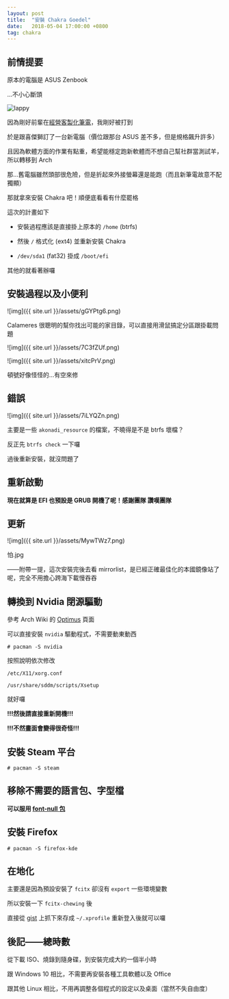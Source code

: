 ```yaml
---
layout: post
title:  "安裝 Chakra Goedel"
date:   2018-05-04 17:00:00 +0800
tag: chakra
---
```


## 前情提要

原本的電腦是 ASUS Zenbook

…不小心斷頭

![lappy](https://imgur.com/bNBSWFx.jpg)

因為剛好前輩在[經營客製化筆電](https://www.facebook.com/groups/1579037632209469/)，我剛好被打到

於是跟喜傑獅訂了一台新電腦（價位跟那台 ASUS 差不多，但是規格飆升許多）

且因為軟體方面的作業有點重，希望能穩定跑新軟體而不想自己幫社群當測試羊，所以轉移到 Arch

那…舊電腦雖然頭部很危險，但是折起來外接螢幕還是能跑（而且新筆電故意不配獨顯）

那就拿來安裝 Chakra 吧！順便底看看有什麼罷格

這次的計畫如下

- 安裝過程應該是直接掛上原本的 `/home` (btrfs)

- 然後 `/` 格式化 (ext4) 並重新安裝 Chakra

- `/dev/sda1` (fat32) 掛成 `/boot/efi`

其他的就看著辦囉

## 安裝過程以及小便利

![img]({{ site.url }}/assets/gGYPtg6.png)

Calameres 很聰明的幫你找出可能的家目錄，可以直接用滑鼠搞定分區跟掛載問題

![img]({{ site.url }}/assets/7C3fZUf.png)

![img]({{ site.url }}/assets/xitcPrV.png)

頓號好像怪怪的…有空來修

## 錯誤

![img]({{ site.url }}/assets/7iLYQZn.png)

主要是一些 `akonadi_resource` 的檔案，不曉得是不是 btrfs 壞檔？

反正先 `btrfs check` 一下囉

過後重新安裝，就沒問題了

## 重新啟動

__現在就算是 EFI 也預設是 GRUB 開機了呢！感謝團隊 讚嘆團隊__

## 更新

![img]({{ site.url }}/assets/MywTWz7.png)

怕.jpg

——附帶一提，這次安裝完後去看 mirrorlist，是已經正確最佳化的本國鏡像站了呢，完全不用擔心跨海下載慢吞吞

## 轉換到 Nvidia 閉源驅動

參考 Arch Wiki 的 [Optimus](https://wiki.archlinux.org/index.php/NVIDIA_Optimus) 頁面

可以直接安裝 `nvidia` 驅動程式，不需要動東動西

`# pacman -S nvidia`


按照說明依次修改

`/etc/X11/xorg.conf`

`/usr/share/sddm/scripts/Xsetup`

就好囉


__!!!然後請直接重新開機!!!__

__!!!不然畫面會變得很奇怪!!!__

## 安裝 Steam 平台

`# pacman -S steam`

## 移除不需要的語言包、字型檔

__可以服用 [font-null 包](https://gitlab.com/BrLi/brli-aur/-/tree/ttf-fonts-null)__

## 安裝 Firefox

`# pacman -S firefox-kde`


## 在地化

主要還是因為預設安裝了 `fcitx` 卻沒有 `export` 一些環境變數

所以安裝一下 `fcitx-chewing` 後

直接從 [gist](https://gist.github.com/Brli/ea1809e411fc0ee77168) 上抓下來存成 `~/.xprofile` 重新登入後就可以囉

## 後記——總時數

從下載 ISO、燒錄到隨身碟，到安裝完成大約一個半小時

跟 Windows 10 相比，不需要再安裝各種工具軟體以及 Office

跟其他 Linux 相比，不用再調整各個程式的設定以及桌面（當然不失自由度）
